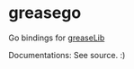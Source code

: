 # greasego
Go bindings for [greaseLib](https://github.com/PelionIoT/greaseLib)

Documentations: See source. :)
